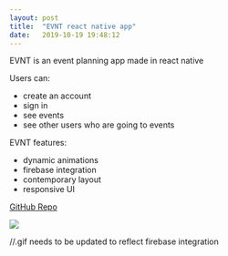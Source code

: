 ```yaml
---
layout: post
title:  "EVNT react native app"
date:   2019-10-19 19:48:12
---
```

EVNT is an event planning app made in react native

Users can:
+ create an account
+ sign in
+ see events
+ see other users who are going to events

EVNT features:
+ dynamic animations
+ firebase integration
+ contemporary layout
+ responsive UI

[GitHub Repo](https://github.com/spoisseroux/evnt)  

<img src="https://media.giphy.com/media/dv6OdKb9Xic5VuAnyr/giphy.gif"/>

//.gif needs to be updated to reflect firebase integration
